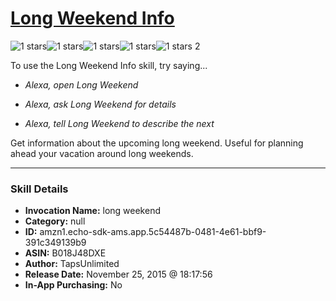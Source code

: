 # [Long Weekend Info](http://alexa.amazon.com/#skills/amzn1.echo-sdk-ams.app.5c54487b-0481-4e61-bbf9-391c349139b9)
![1 stars](../../images/ic_star_black_18dp_1x.png)![1 stars](../../images/ic_star_border_black_18dp_1x.png)![1 stars](../../images/ic_star_border_black_18dp_1x.png)![1 stars](../../images/ic_star_border_black_18dp_1x.png)![1 stars](../../images/ic_star_border_black_18dp_1x.png) 2

To use the Long Weekend Info skill, try saying...

* *Alexa, open Long Weekend*

* *Alexa, ask Long Weekend for details*

* *Alexa, tell Long Weekend to describe the next*

Get information about the upcoming long weekend. Useful for planning ahead your vacation around long weekends.

***

### Skill Details

* **Invocation Name:** long weekend
* **Category:** null
* **ID:** amzn1.echo-sdk-ams.app.5c54487b-0481-4e61-bbf9-391c349139b9
* **ASIN:** B018J48DXE
* **Author:** TapsUnlimited
* **Release Date:** November 25, 2015 @ 18:17:56
* **In-App Purchasing:** No
